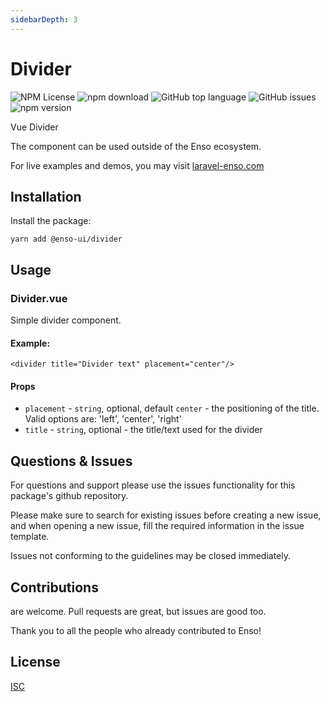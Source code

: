 ```yaml
---
sidebarDepth: 3
---
```


# Divider

![NPM License](https://img.shields.io/npm/l/@enso-ui/divider.svg)
![npm download](https://img.shields.io/npm/dm/@enso-ui/divider.svg)
![GitHub top language](https://img.shields.io/github/languages/top/enso-ui/divider.svg)
![GitHub issues](https://img.shields.io/github/issues/enso-ui/divider.svg)
![npm version](https://img.shields.io/npm/v/@enso-ui/divider.svg)

Vue Divider

The component can be used outside of the Enso ecosystem.

For live examples and demos, you may visit [laravel-enso.com](https://www.laravel-enso.com)

## Installation

Install the package:
```
yarn add @enso-ui/divider
```

## Usage

### Divider.vue

Simple divider component.

#### Example:
```vue
<divider title="Divider text" placement="center"/>
```

#### Props
- `placement` - `string`, optional, default `center` - the positioning of the title. Valid options are: 'left', 'center', 'right'
- `title` - `string`, optional - the title/text used for the divider

## Questions & Issues

For questions and support please use the issues functionality
for this package's github repository.

Please make sure to search for existing issues before creating a new issue,
and when opening a new issue, fill the required information in the issue template.

Issues not conforming to the guidelines may be closed immediately.

## Contributions

are welcome. Pull requests are great, but issues are good too.

Thank you to all the people who already contributed to Enso!

## License

[ISC](https://opensource.org/licenses/ISC)
